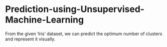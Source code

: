 # Prediction-using-Unsupervised-Machine-Learning
From the given ‘Iris’ dataset, we can predict the optimum number of clusters and represent it visually.
